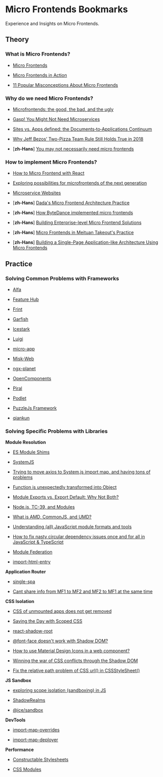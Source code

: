 # Micro Frontends Bookmarks

Experience and Insights on Micro Frontends.

## Theory

### What is Micro Frontends?

- [Micro Frontends](https://martinfowler.com/articles/micro-frontends.html)

- [Micro Frontends in Action](https://micro-frontends.org/)

- [11 Popular Misconceptions About Micro Frontends](https://blog.bitsrc.io/11-popular-misconceptions-about-micro-frontends-d5daecc92efb)

### Why do we need Micro Frontends?

- [Microfrontends: the good, the bad, and the ugly](https://zendev.com/2019/06/17/microfrontends-good-bad-ugly.html)

- [Gasp! You Might Not Need Microservices](https://www.simplethread.com/gasp-you-might-not-need-microservices/)

- [Sites vs. Apps defined: the Documents‐to‐Applications Continuum](https://ar.al/notes/the-documents-to-applications-continuum/)

- [Why Jeff Bezos’ Two-Pizza Team Rule Still Holds True in 2018](http://blog.idonethis.com/two-pizza-team/)

- [**zh-Hans**] [You may not necessarily need micro frontends](https://mp.weixin.qq.com/s/khrziHjDfgGS4GgHa6qQJg)

### How to implement Micro Frontends?

- [How to Micro Frontend with React](https://www.robinwieruch.de/react-micro-frontend/)

- [Exploring possibilities for microfrontends of the next generation](https://github.com/unstubbable/mfng)

- [Micro­service Websites](https://gustafnk.github.io/microservice-websites/)

- [**zh-Hans**] [Dada's Micro Frontend Architecture Practice](https://mp.weixin.qq.com/s/kPwwS2ru3V0ch2EdFMLPJQ)

- [**zh-Hans**] [How ByteDance implemented micro frontends](https://mp.weixin.qq.com/s/L9wbfNG5fTXF5bx7dcgj4Q)

- [**zh-Hans**] [Building Enterprise-level Micro Frontend Solutions](https://www.infoq.cn/article/o3e4wgbunjhtyokt23r7)

- [**zh-Hans**] [Micro Frontends in Meituan Takeout's Practice](https://tech.meituan.com/2020/02/27/meituan-waimai-micro-frontends-practice.html)

- [**zh-Hans**] [Building a Single-Page Application-like Architecture Using Micro Frontends](https://tech.meituan.com/2018/09/06/fe-tiny-spa.html)

## Practice

### Solving Common Problems with Frameworks

- [Alfa](https://github.com/aliyun/alibabacloud-alfa)

- [Feature Hub](https://github.com/sinnerschrader/feature-hub)

- [Frint](https://github.com/frintjs/frint)

- [Garfish](https://github.com/web-infra-dev/garfish)

- [Icestark](https://github.com/ice-lab/icestark)

- [Luigi](https://github.com/SAP/luigi)

- [micro-app](https://github.com/micro-zoe/micro-app)

- [Misk-Web](https://github.com/cashapp/misk-web/)

- [ngx-planet](https://github.com/worktile/ngx-planet)

- [OpenComponents](https://github.com/opencomponents/oc)

- [Piral](https://github.com/smapiot/piral)

- [Podlet](https://github.com/podium-lib/podlet)

- [PuzzleJs Framework](https://github.com/puzzle-js/puzzle-js)

- [qiankun](https://github.com/umijs/qiankun)

### Solving Specific Problems with Libraries 

**Module Resolution**

- [ES Module Shims](https://github.com/guybedford/es-module-shims)

- [SystemJS](https://github.com/systemjs/systemjs)

- [Trying to move axios to System.js import map, and having tons of problems](https://github.com/react-microfrontends/api/issues/1)

- [Function is unexpectedly transformed into Object](https://github.com/systemjs/systemjs/issues/2241)

- [Module Exports vs. Export Default: Why Not Both?](https://bignerdranch.com/blog/default-exports-or-named-exports-why-not-both/)

- [Node.js, TC-39, and Modules](https://hackernoon.com/node-js-tc-39-and-modules-a1118aecf95e)

- [What is AMD, CommonJS, and UMD?](https://www.davidbcalhoun.com/2014/what-is-amd-commonjs-and-umd/)

- [Understanding (all) JavaScript module formats and tools](https://weblogs.asp.net/dixin/understanding-all-javascript-module-formats-and-tools)

- [How to fix nasty circular dependency issues once and for all in JavaScript & TypeScript](https://medium.com/visual-development/how-to-fix-nasty-circular-dependency-issues-once-and-for-all-in-javascript-typescript-a04c987cf0de)

- [Module Federation](https://webpack.js.org/concepts/module-federation/)

- [import-html-entry](https://github.com/kuitos/import-html-entry)

**Application Router**

- [single-spa](https://github.com/single-spa/single-spa)

- [Cant share info from MF1 to MF2 and MF2 to MF1 at the same time](https://github.com/single-spa/single-spa/issues/574)

**CSS Isolation**

- [CSS of unmounted apps does not get removed](https://github.com/single-spa/single-spa/issues/628)

- [Saving the Day with Scoped CSS](https://css-tricks.com/saving-the-day-with-scoped-css/)

- [react-shadow-root](https://github.com/apearce/react-shadow-root)

- [@font-face doesn't work with Shadow DOM?](https://github.com/mdn/interactive-examples/issues/887)

- [How to use Material Design Icons in a web component?](https://stackoverflow.com/questions/60504404/how-to-use-material-design-icons-in-a-web-component)

- [Winning the war of CSS conflicts through the Shadow DOM](https://medium.com/rate-engineering/winning-the-war-of-css-conflicts-through-the-shadow-dom-de6c797b5cba)

- [Fix the relative path problem of CSS url() in CSSStyleSheet()](https://github.com/systemjs/systemjs/pull/2326)

**JS Sandbox**

- [exploring scope isolation (sandboxing) in JS](https://gist.github.com/getify/2910196)

- [ShadowRealms](https://github.com/tc39/proposal-shadowrealm)

- [@ice/sandbox](https://github.com/ice-lab/icestark/tree/master/packages/sandbox)

**DevTools**

- [import-map-overrides](https://github.com/single-spa/import-map-overrides)

- [import-map-deployer](https://github.com/single-spa/import-map-deployer)

**Performance**

- [Constructable Stylesheets](https://web.dev/constructable-stylesheets/)

- [CSS Modules](https://github.com/systemjs/systemjs/blob/main/docs/module-types.md#css-modules)
